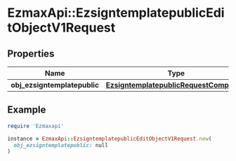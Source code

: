 # EzmaxApi::EzsigntemplatepublicEditObjectV1Request

## Properties

| Name | Type | Description | Notes |
| ---- | ---- | ----------- | ----- |
| **obj_ezsigntemplatepublic** | [**EzsigntemplatepublicRequestCompound**](EzsigntemplatepublicRequestCompound.md) |  |  |

## Example

```ruby
require 'Ezmaxapi'

instance = EzmaxApi::EzsigntemplatepublicEditObjectV1Request.new(
  obj_ezsigntemplatepublic: null
)
```

